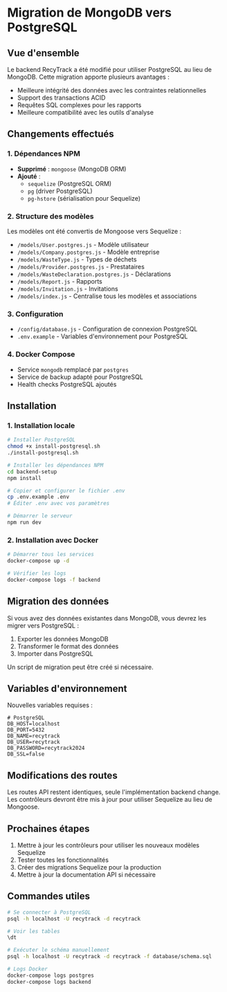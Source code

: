 # Migration de MongoDB vers PostgreSQL

## Vue d'ensemble

Le backend RecyTrack a été modifié pour utiliser PostgreSQL au lieu de MongoDB. Cette migration apporte plusieurs avantages :

- Meilleure intégrité des données avec les contraintes relationnelles
- Support des transactions ACID
- Requêtes SQL complexes pour les rapports
- Meilleure compatibilité avec les outils d'analyse

## Changements effectués

### 1. Dépendances NPM
- **Supprimé** : `mongoose` (MongoDB ORM)
- **Ajouté** : 
  - `sequelize` (PostgreSQL ORM)
  - `pg` (driver PostgreSQL)
  - `pg-hstore` (sérialisation pour Sequelize)

### 2. Structure des modèles
Les modèles ont été convertis de Mongoose vers Sequelize :

- `/models/User.postgres.js` - Modèle utilisateur
- `/models/Company.postgres.js` - Modèle entreprise
- `/models/WasteType.js` - Types de déchets
- `/models/Provider.postgres.js` - Prestataires
- `/models/WasteDeclaration.postgres.js` - Déclarations
- `/models/Report.js` - Rapports
- `/models/Invitation.js` - Invitations
- `/models/index.js` - Centralise tous les modèles et associations

### 3. Configuration
- `/config/database.js` - Configuration de connexion PostgreSQL
- `.env.example` - Variables d'environnement pour PostgreSQL

### 4. Docker Compose
- Service `mongodb` remplacé par `postgres`
- Service de backup adapté pour PostgreSQL
- Health checks PostgreSQL ajoutés

## Installation

### 1. Installation locale

```bash
# Installer PostgreSQL
chmod +x install-postgresql.sh
./install-postgresql.sh

# Installer les dépendances NPM
cd backend-setup
npm install

# Copier et configurer le fichier .env
cp .env.example .env
# Éditer .env avec vos paramètres

# Démarrer le serveur
npm run dev
```

### 2. Installation avec Docker

```bash
# Démarrer tous les services
docker-compose up -d

# Vérifier les logs
docker-compose logs -f backend
```

## Migration des données

Si vous avez des données existantes dans MongoDB, vous devrez les migrer vers PostgreSQL :

1. Exporter les données MongoDB
2. Transformer le format des données
3. Importer dans PostgreSQL

Un script de migration peut être créé si nécessaire.

## Variables d'environnement

Nouvelles variables requises :

```env
# PostgreSQL
DB_HOST=localhost
DB_PORT=5432
DB_NAME=recytrack
DB_USER=recytrack
DB_PASSWORD=recytrack2024
DB_SSL=false
```

## Modifications des routes

Les routes API restent identiques, seule l'implémentation backend change. Les contrôleurs devront être mis à jour pour utiliser Sequelize au lieu de Mongoose.

## Prochaines étapes

1. Mettre à jour les contrôleurs pour utiliser les nouveaux modèles Sequelize
2. Tester toutes les fonctionnalités
3. Créer des migrations Sequelize pour la production
4. Mettre à jour la documentation API si nécessaire

## Commandes utiles

```bash
# Se connecter à PostgreSQL
psql -h localhost -U recytrack -d recytrack

# Voir les tables
\dt

# Exécuter le schéma manuellement
psql -h localhost -U recytrack -d recytrack -f database/schema.sql

# Logs Docker
docker-compose logs postgres
docker-compose logs backend
```